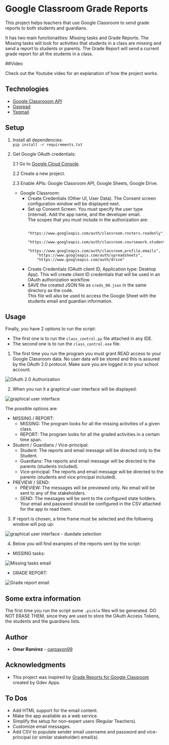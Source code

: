 # Google Classroom Grade Reports

This project helps teachers that use Google Classroom to send grade reports to both students and guardians. 

It has two main functionalities: Missing tasks and Grade Reports. The Missing tasks will look for activities that students in a class are missing and send a report to students or parents. The Grade Report will send a current grade report for all the students in a class.  

##Video

Check out the Youtube video for an explanation of how the project works. 

## Technologies

* [Google Classrooom API](https://developers.google.com/classroom)
* [Gspread](https://github.com/burnash/gspread)
* [Yagmail](https://github.com/kootenpv/yagmail)

## Setup

1. Install all dependencies:\
`pip install -r requirements.txt`
   

2. Get Google OAuth credentials:

    2.1 Go to [Google Cloud Console](https://console.cloud.google.com/).
    
   2.2 Create a new project.
    
    2.3 Enable APIs: Google Classroom API, Google Sheets, Google Drive. 
    
    * Google Classroom:
        * Create Credentials (Other UI, User Data). The Consent screen configuration window will be displayed next.
        * Set up Consent Screen. You must specify the user type (internal). Add the app name, and the developer email.  
          The scopes that you must include in the authorization are:
            ``` "https://www.googleapis.com/auth/classroom.courses.readonly",
                "https://www.googleapis.com/auth/classroom.rosters.readonly",
                "https://www.googleapis.com/auth/classroom.coursework.students",
                "https://www.googleapis.com/auth/classroom.profile.emails",
                "https://www.googleapis.com/auth/spreadsheets",
                "https://www.googleapis.com/auth/drive"
        * Create Credentials (OAuth client ID, Application type: Desktop App). This will create client ID credentials that will be used in an OAuth authorization workflow.
        * SAVE the created JSON file as `creds_00.json` in the same directory as the code.    
    This file will also be used to access the Google Sheet with the students email and guardian information. 

## Usage

Finally, you have 2 options to run the script:

* The first one is to run the `class_control.py` file attached in any IDE. 
* The second one is to run the `class_control.exe` file.

1. The first time you run the program you must grant READ access to your Google Classroom data. No user data will be stored and this is assured by the OAuth 2.0 protocol.
Make sure you are logged in to your school account.
   
![OAuth 2.0 Authorization](IMAGES/image_000.png)
 

2. When you run it a graphical user interface will be displayed:

![graphical user interface](IMAGES/image_00.png)

The possible options are:
* MISSING / REPORT:
    * MISSING: The program looks for all the missing activities of a given class.
    * REPORT: The program looks for all the graded activities in a certain time span.
* Student / Guardians / Vice-principal:
    * Student: The reports and email message will be directed only to the Student.
    * Guardians: The reports and email message will be directed to the parents (students included).
    * Vice-principal: The reports and email message will be directed to the parents (students and vice principal included).
* PREVIEW / SEND:
    * PREVIEW: The messages will be previewed only. No email will be sent to any of the stakeholders.
    * SEND: The messages will be sent to the configured state holders. Your email and password should be configured in the CSV attached for the app to read them.

3. If report is chosen, a time frame must be selected and the following window will pop up:

![graphical user interface - duedate selection](IMAGES/image_01.png)

4. Below you will find examples of the reports sent by the script:

* MISSING tasks:

![Missing tasks email](IMAGES/image_02.png)

* GRADE REPORT:

![Grade report email](IMAGES/image_03.png)



## Some extra information

The first time you run the script some `.pickle` files will be generated. DO NOT ERASE THEM, since they are used to store the OAuth Access Tokens, the students and the guardians lists. 

## Author

* **Omar Ramirez** - [oarpavon99](https://github.com/oarpavon99)


## Acknowledgments

* This project was inspired by [Grade Reports for Google Classroom](https://www.gdevapps.com/app-page-grade-reports) created by Gdev Apps. 

## To Dos

* Add HTML support for the email content.
* Make the app available as a web service.
* Simplify the setup for non-expert users (Regular Teachers).
* Customize email messages.
* Add CSV to populate sender email username and password and vice-principal (or similar stakeholder) email(s).